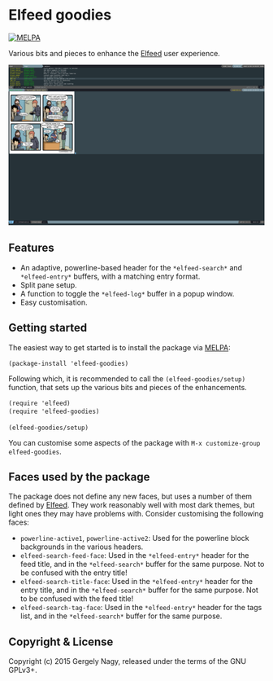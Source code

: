 Elfeed goodies
==================

[![MELPA](https://melpa.org/packages/elfeed-goodies-badge.svg)](https://melpa.org/#/elfeed-goodies)

Various bits and pieces to enhance the [Elfeed][elfeed] user experience.

 [elfeed]: https://github.com/skeeto/elfeed

[![Screenshot](data/screenshot.png)](https://raw.githubusercontent.com/algernon/elfeed-goodies/master/data/screenshot.png)

Features
-------

* An adaptive, powerline-based header for the `*elfeed-search*` and
  `*elfeed-entry*` buffers, with a matching entry format.
* Split pane setup.
* A function to toggle the `*elfeed-log*` buffer in a popup window. 
* Easy customisation.

Getting started
------------

The easiest way to get started is to install the package via [MELPA][melpa]:

```elisp
(package-install 'elfeed-goodies)
```

 [melpa]: https://melpa.org/#/elfeed-goodies

Following which, it is recommended to call the `(elfeed-goodies/setup)`
function, that sets up the various bits and pieces of the enhancements.

```elisp
(require 'elfeed)
(require 'elfeed-goodies)

(elfeed-goodies/setup)
```

You can customise some aspects of the package with `M-x customize-group
elfeed-goodies`.

Faces used by the package
-------------------------------

The package does not define any new faces, but uses a number of them defined by
[Elfeed][elfeed]. They work reasonably well with most dark themes, but light
ones they may have problems with. Consider customising the following faces:

* `powerline-active1`, `powerline-active2`: Used for the powerline block
  backgrounds in the various headers.
* `elfeed-search-feed-face`: Used in the `*elfeed-entry*` header for the feed
  title, and in the `*elfeed-search*` buffer for the same purpose. Not to be
  confused with the entry title!
* `elfeed-search-title-face`: Used in the `*elfeed-entry*` header for the entry
  title, and in the `*elfeed-search*` buffer for the same purpose. Not to be
  confused with the feed title!
* `elfeed-search-tag-face`: Used in the `*elfeed-entry*` header for the tags
  list, and in the `*elfeed-search*` buffer for the same purpose.

Copyright & License
------------------------

Copyright (c) 2015 Gergely Nagy, released under the terms of the GNU GPLv3+.
